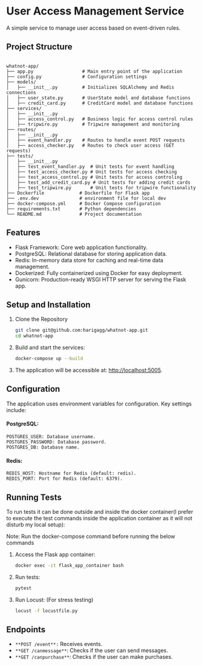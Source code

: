 
# User Access Management Service

A simple service to manage user access based on event-driven rules.

## Project Structure

```text

whatnot-app/
├── app.py                  # Main entry point of the application
├── config.py               # Configuration settings
├── models/
│   ├── __init__.py         # Initializes SQLAlchemy and Redis connections
│   ├── user_state.py       # UserState model and database functions
│   ├── credit_card.py      # CreditCard model and database functions
├── services/
│   ├── __init__.py
│   ├── access_control.py   # Business logic for access control rules
│   ├── tripwire.py         # Tripwire management and monitoring
├── routes/
│   ├── __init__.py
│   ├── event_handler.py    # Routes to handle event POST requests
│   ├── access_checker.py   # Routes to check user access (GET requests)
├── tests/
│   ├── __init__.py
│   ├── test_event_handler.py  # Unit tests for event handling
│   ├── test_access_checker.py # Unit tests for access checking
│   ├── test_access_control.py # Unit tests for access controling
│   ├── test_add_credit_card.py # Unit tests for adding credit cards
│   ├── test_tripwire.py       # Unit tests for tripwire functionality
├── Dockerfile             # Dockerfile for Flask app
├── .env.dev               # environment file for local dev
├── docker-compose.yml     # Docker Compose configuration
├── requirements.txt       # Python dependencies
└── README.md              # Project documentation
```

## Features

* Flask Framework: Core web application functionality.
* PostgreSQL: Relational database for storing application data.
* Redis: In-memory data store for caching and real-time data management.
* Dockerized: Fully containerized using Docker for easy deployment.
* Gunicorn: Production-ready WSGI HTTP server for serving the Flask app.

## Setup and Installation

1. Clone the Repository

    ```bash
    git clone git@github.com:harigagg/whatnot-app.git
    cd whatnot-app
    ```

2. Build and start the services:

   ```bash
   docker-compose up --build
   ```

3. The application will be accessible at: [http://localhost:5005](http://localhost:5005).

## Configuration

The application uses environment variables for configuration. Key settings include:

#### PostgreSQL:
```
POSTGRES_USER: Database username.
POSTGRES_PASSWORD: Database password.
POSTGRES_DB: Database name.
```

#### Redis:
```
REDIS_HOST: Hostname for Redis (default: redis).
REDIS_PORT: Port for Redis (default: 6379).
```

## Running Tests
To run tests it can be done outside and inside the docker container(I prefer to execute the test commands inside the application container as it will not disturb my local setup):

Note: Run the docker-compose command before running the below commands

1. Access the Flask app container:
    ```bash
    docker exec -it flask_app_container bash
    ```
2. Run tests:

    ```bash
    pytest
    ```
3. Run Locust: (For stress testing)
    ```bash
    locust -f locustfile.py
    ```

## Endpoints

- `**POST /event**:` Receives events.
- `**GET /canmessage**`: Checks if the user can send messages.
- `**GET /canpurchase**`: Checks if the user can make purchases.
